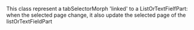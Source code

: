 This class represent a tabSelectorMorph 'linked' to a ListOrTextFielfPart: when the selected page change, it also update the selected page of the listOrTextFieldPart 
